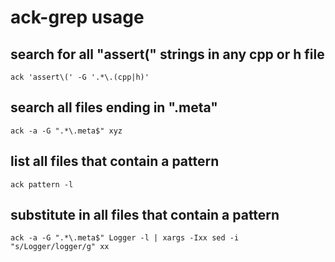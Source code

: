 # ack-grep usage

## search for all "assert(" strings in any cpp or h file

    ack 'assert\(' -G '.*\.(cpp|h)'


## search all files ending in ".meta"

    ack -a -G ".*\.meta$" xyz

## list all files that contain a pattern

    ack pattern -l

## substitute in all files that contain a pattern

    ack -a -G ".*\.meta$" Logger -l | xargs -Ixx sed -i "s/Logger/logger/g" xx

